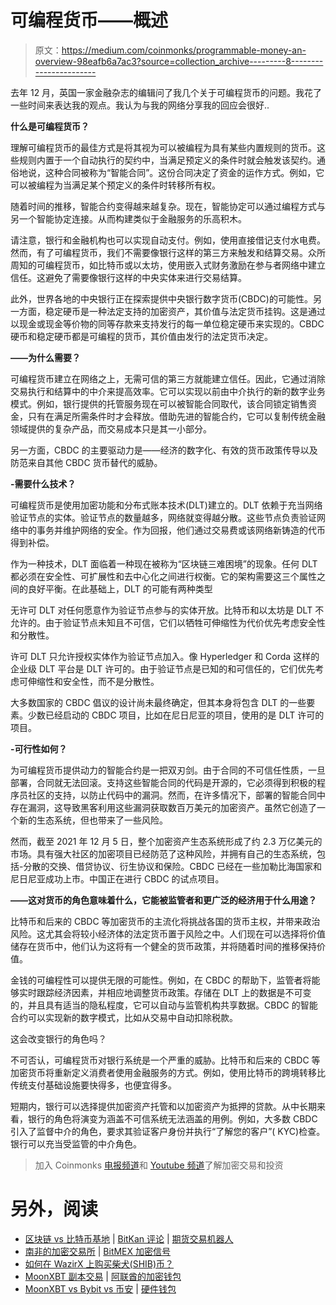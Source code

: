 # 可编程货币——概述

> 原文：<https://medium.com/coinmonks/programmable-money-an-overview-98eafb6a7ac3?source=collection_archive---------8----------------------->

去年 12 月，英国一家金融杂志的编辑问了我几个关于可编程货币的问题。我花了一些时间来表达我的观点。我认为与我的网络分享我的回应会很好..

**什么是可编程货币？**

理解可编程货币的最佳方式是将其视为可以被编程为具有某些内置规则的货币。这些规则内置于一个自动执行的契约中，当满足预定义的条件时就会触发该契约。通俗地说，这种合同被称为“智能合同”。这份合同决定了资金的运作方式。例如，它可以被编程为当满足某个预定义的条件时转移所有权。

随着时间的推移，智能合约变得越来越复杂。现在，智能协定可以通过编程方式与另一个智能协定连接。从而构建类似于金融服务的乐高积木。

请注意，银行和金融机构也可以实现自动支付。例如，使用直接借记支付水电费。然而，有了可编程货币，我们不需要像银行这样的第三方来触发和结算交易。众所周知的可编程货币，如比特币或以太坊，使用嵌入式财务激励在参与者网络中建立信任。这避免了需要像银行这样的中央实体来进行交易结算。

此外，世界各地的中央银行正在探索提供中央银行数字货币(CBDC)的可能性。另一方面，稳定硬币是一种法定支持的加密资产，其价值与法定货币挂钩。这是通过以现金或现金等价物的同等存款来支持发行的每一单位稳定硬币来实现的。CBDC 硬币和稳定硬币都是可编程的货币，其价值由发行的法定货币决定。

**——为什么需要？**

可编程货币建立在网络之上，无需可信的第三方就能建立信任。因此，它通过消除交易执行和结算中的中介来提高效率。它可以实现以前由中介执行的新的数字业务模式。例如，银行提供的托管服务现在可以被智能合同取代，该合同锁定销售资金，只有在满足所需条件时才会释放。借助先进的智能合约，它可以复制传统金融领域提供的复杂产品，而交易成本只是其一小部分。

另一方面，CBDC 的主要驱动力是——经济的数字化、有效的货币政策传导以及防范来自其他 CBDC 货币替代的威胁。

**-需要什么技术？**

可编程货币是使用加密功能和分布式账本技术(DLT)建立的。DLT 依赖于充当网络验证节点的实体。验证节点的数量越多，网络就变得越分散。这些节点负责验证网络中的事务并维护网络的安全。作为回报，他们通过交易费或该网络新铸造的代币得到补偿。

作为一种技术，DLT 面临着一种现在被称为“区块链三难困境”的现象。任何 DLT 都必须在安全性、可扩展性和去中心化之间进行权衡。它的架构需要这三个属性之间的良好平衡。在此基础上，DLT 的可能有两种类型

无许可 DLT 对任何愿意作为验证节点参与的实体开放。比特币和以太坊是 DLT 不允许的。由于验证节点未知且不可信，它们以牺牲可伸缩性为代价优先考虑安全性和分散性。

许可 DLT 只允许授权实体作为验证节点加入。像 Hyperledger 和 Corda 这样的企业级 DLT 平台是 DLT 许可的。由于验证节点是已知的和可信任的，它们优先考虑可伸缩性和安全性，而不是分散性。

大多数国家的 CBDC 倡议的设计尚未最终确定，但其本身将包含 DLT 的一些要素。少数已经启动的 CBDC 项目，比如在尼日尼亚的项目，使用的是 DLT 许可的项目。

**-可行性如何？**

为可编程货币提供动力的智能合约是一把双刃剑。由于合同的不可信任性质，一旦部署，合同就无法回滚。支持这些智能合同的代码是开源的，它必须得到积极的程序员社区的支持，以防止代码中的漏洞。然而，在许多情况下，部署的智能合同中存在漏洞，这导致黑客利用这些漏洞获取数百万美元的加密资产。虽然它创造了一个新的生态系统，但也带来了一些风险。

然而，截至 2021 年 12 月 5 日，整个加密资产生态系统形成了约 2.3 万亿美元的市场。具有强大社区的加密项目已经防范了这种风险，并拥有自己的生态系统，包括-分散的交换、借贷协议、衍生协议和保险。CBDC 已经在一些加勒比海国家和尼日尼亚成功上市。中国正在进行 CBDC 的试点项目。

**——这对货币的角色意味着什么，它能被监管者和更广泛的经济用于什么用途？**

比特币和后来的 CBDC 等加密货币的主流化将挑战各国的货币主权，并带来政治风险。这尤其会将较小经济体的法定货币置于风险之中。人们现在可以选择将价值储存在货币中，他们认为这将有一个健全的货币政策，并将随着时间的推移保持价值。

金钱的可编程性可以提供无限的可能性。例如，在 CBDC 的帮助下，监管者将能够实时跟踪经济因素，并相应地调整货币政策。存储在 DLT 上的数据是不可变的，并且具有适当的隐私程度，它可以自动与监管机构共享数据。CBDC 的智能合约可以实现新的数字模式，比如从交易中自动扣除税款。

这会改变银行的角色吗？

不可否认，可编程货币对银行系统是一个严重的威胁。比特币和后来的 CBDC 等加密货币将重新定义消费者使用金融服务的方式。例如，使用比特币的跨境转移比传统支付基础设施要快得多，也便宜得多。

短期内，银行可以选择提供加密资产托管和以加密资产为抵押的贷款。从中长期来看，银行的角色将演变为涵盖不可信系统无法涵盖的用例。例如，大多数 CBDC 引入了监督中介的角色，要求其验证客户身份并执行“了解您的客户”( KYC)检查。银行可以充当受监管的中介角色。

> 加入 Coinmonks [电报频道](https://t.me/coincodecap)和 [Youtube 频道](https://www.youtube.com/c/coinmonks/videos)了解加密交易和投资

# 另外，阅读

*   [区块链 vs 比特币基地](https://coincodecap.com/blockfi-vs-coinbase) | [BitKan 评论](https://coincodecap.com/bitkan-review) | [期货交易机器人](/coinmonks/futures-trading-bots-5a282ccee3f5)
*   [南非的加密交易所](https://coincodecap.com/crypto-exchanges-in-south-africa) | [BitMEX 加密信号](https://coincodecap.com/bitmex-crypto-signals)
*   [如何在 WazirX 上购买柴犬(SHIB)币？](https://coincodecap.com/buy-shiba-wazirx)
*   [MoonXBT 副本交易](https://coincodecap.com/moonxbt-copy-trading) | [阿联酋的加密钱包](https://coincodecap.com/crypto-wallets-in-uae)
*   [MoonXBT vs Bybit vs 币安](https://coincodecap.com/bybit-binance-moonxbt) | [硬件钱包](/coinmonks/hardware-wallets-dfa1211730c6)